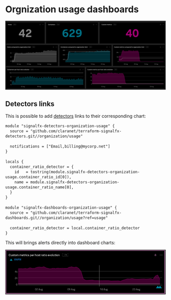 # Orgnization usage dashboards

![](././img/dashboard_child.png)

## Detectors links

This is possible to add [detectors](https://github.com/claranet/terraform-signalfx-detectors/tree/master/organization/usage) links to their corresponding chart:

```hcl
module "signalfx-detectors-organization-usage" {
  source = "github.com/claranet/terraform-signalfx-detectors.git//organization/usage"

  notifications = ["Email,billing@mycorp.net"]
}

locals {
  container_ratio_detector = {
    id   = tostring(module.signalfx-detectors-organization-usage.container_ratio_id[0]),
    name = module.signalfx-detectors-organization-usage.container_ratio_name[0],
  }
}

module "signalfx-dashboards-organization-usage" {
  source = "github.com/claranet/terraform-signalfx-dashboards.git//organization/usage?ref=usage"

  container_ratio_detector = local.container_ratio_detector
}

```

This will brings alerts directly into dashboard charts:

![](././img/detector_link.png)
